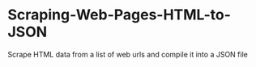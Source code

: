 # Scraping-Web-Pages-HTML-to-JSON
Scrape HTML data from a list of web urls and compile it into a JSON file
